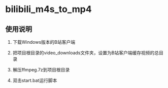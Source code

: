 # bilibili_m4s_to_mp4
 
## 使用说明
1. 下载Windows版本的B站客户端

2. 把项目根目录的video_downloads文件夹，设置为B站客户端缓存视频的总目录

3. 解压ffmpeg.7z到项目根目录

4. 双击start.bat运行脚本

